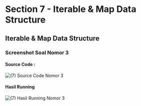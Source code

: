 # Section 7 - Iterable & Map Data Structure
## Iterable & Map Data Structure
### Screenshot Soal Nomor 3
#### Source Code :
![(7) Source Code Nomor 3](https://user-images.githubusercontent.com/95559118/226151033-50d52fcb-7ebd-4728-bb91-70b5b4131ffb.png) <br>
#### Hasil Running
![(7) Hasil Running Nomor 3](https://user-images.githubusercontent.com/95559118/226151035-9da0e31f-bb05-4a21-9d17-fe0a5ae70037.png)
